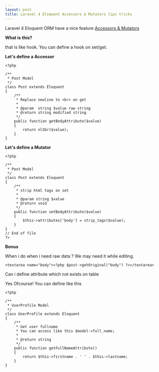 ```yaml
---
layout: post
title: Laravel 4 Eloquent Accessors & Mutators tips tricks
---
```


Laravel 4 Eloquent ORM have a nice feature [Accessors & Mutators](http://laravel.com/docs/eloquent#accessors-and-mutators)

**What is this?**

that is like hook. You can define a hook on set/get.

**Let's define a Accessor**

    <?php

    /**
     * Post Model
     */
    class Post extends Eloquent 
    {
        /**
         * Replace newline to <br> on get
         * 
         * @param  string $value raw string
         * @return string modified string
         */
        public function getBodyAttribute($value)
        {
            return nl2br($value);
        }
    }

**Let's define a Mutator**

    <?php

    /**
     * Post Model
     */
    class Post extends Eloquent 
    {
        /**
         * strip html tags on set
         * 
         * @param string $value
         * @return void
         */
        public function setBodyAttribute($value)
        {
            $this->attributes['body'] = strip_tags($value);
        }
    }
    // End of file
    ?>

**Bonus**

When i do when i need raw data ? We may need it while editing.

    <textarea name="body"><?php $post->getOriginal("body") ?></textarea>

Can i define attribute which not exists on table

Yes Ofcourse! You can define like this

    <?php

    /**
     * UserProfile Model
     */
    class UserProfile extends Eloquent
    {
        /**
         * Get user fullname
         * You can access like this $model->full_name;
         * 
         * @return string
         */
        public function getFullNameAttribute()
        {
            return $this->firstname . ' ' . $this->lastname;
        }
    }